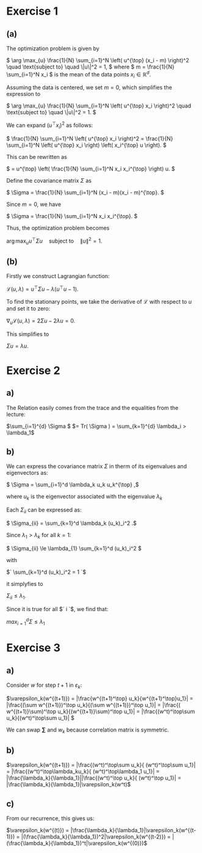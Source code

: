 # Exercise 1

## (a)

The optimization problem is given by 

$`
 \arg \max_{u} \frac{1}{N} \sum_{i=1}^N \left( u^{\top} (x_i - m) \right)^2 \quad \text{subject to} \quad \|u\|^2 = 1, 
`$
where $` m = \frac{1}{N} \sum_{i=1}^N x_i `$ is the mean of the data points $` x_i \in \mathbb{R}^d `$.

Assuming the data is centered, we set $` m = 0 `$, which simplifies the expression to

$`
\arg \max_{u} \frac{1}{N} \sum_{i=1}^N \left( u^{\top} x_i \right)^2 \quad \text{subject to} \quad \|u\|^2 = 1.
`$

We can expand $` \left( u^{\top} x_i \right)^2 `$ as follows:

$`
\frac{1}{N} \sum_{i=1}^N \left( u^{\top} x_i \right)^2 = \frac{1}{N} \sum_{i=1}^N \left( u^{\top} x_i \right) \left( x_i^{\top} u \right).
`$

This can be rewritten as

$`
= u^{\top} \left( \frac{1}{N} \sum_{i=1}^N x_i x_i^{\top} \right) u.
`$

Define the covariance matrix $` \Sigma `$ as

$`
\Sigma = \frac{1}{N} \sum_{i=1}^N (x_i - m)(x_i - m)^{\top}.
`$

Since $` m = 0 `$, we have

$`
\Sigma = \frac{1}{N} \sum_{i=1}^N x_i x_i^{\top}.
`$

Thus, the optimization problem becomes

$`
\arg \max_{u} u^{\top} \Sigma u \quad \text{subject to} \quad \|u\|^2 = 1.
`$

## (b)

Firstly we construct Lagrangian function:

$`
\mathcal{L}(u, \lambda) = u^{\top} \Sigma u - \lambda \left( u^{\top} u - 1 \right).
`$

To find the stationary points, we take the derivative of $` \mathcal{L} `$ with respect to $` u `$ and set it to zero:

$`
\nabla_u \mathcal{L}(u, \lambda) = 2 \Sigma u - 2 \lambda u = 0.
`$

This simplifies to

$`
\Sigma u = \lambda u.
`$

# Exercise 2

## a)

The Relation easily comes from the trace and the equalities from the lecture:

$`\sum_{i=1}^{d} \Sigma `$
$`= Tr( \Sigma ) = \sum_{k=1}^{d} \lambda_i > \lambda_1`$

## b) 

We can express the covariance matrix $` \Sigma `$ in therm of its eigenvalues and eigenvectors as:

$` \Sigma = \sum_{i=1}^d \lambda_k u_k u_k^{\top} ,`$

where $` u_k `$ is the eigenvector associated with the eigenvalue $` \lambda_k `$

Each $` \Sigma_{ii} `$ can be expressed as:

$` \Sigma_{ii} = \sum_{k=1}^d \lambda_k (u_k)_i^2 .`$

Since $` \lambda_{1} > \lambda_k `$ for all $` k = 1 `$:

$` \Sigma_{ii} \le \lambda_{1} \sum_{k=1}^d (u_k)_i^2 `$

with

$´ \sum_{k=1}^d (u_k)_i^2 = 1 `$ 

it simplyfies to

$` \Sigma_{ii} \le \lambda_{1} .`$

Since it is true for all $´ i `$, we find that:

$` max_{i=1}^d \Sigma \le \lambda_{1}`$ 

# Exercise 3

## a) 

Consider $w$ for step $t+1$ in $\varepsilon_k$: 

$\varepsilon_k(w^{(t+1)}) = |\frac{w^{(t+1)^\top} u_k}{w^{(t+1)^\top}u_1}| = |\frac{(\sum w^{(t+1)})^\top u_k}{(\sum w^{(t+1)})^\top u_1}| = |\frac{( w^{(t+1)}\sum)^\top u_k}{(w^{(t+1)}\sum)^\top u_1}| = |\frac{(w^t)^\top\sum u_k}{(w^t)^\top\sum u_1}| $

We can swap **∑** and $w_k$ because correlation matrix is symmetric.

## b)

$\varepsilon_k(w^{(t+1)}) = |\frac{(w^t)^\top\sum u_k}{ (w^t)^\top\sum u_1}| = |\frac{(w^t)^\top\lambda_ku_k}{ (w^t)^\top\lambda_1 u_1}| = |\frac{\lambda_k}{\lambda_1}||\frac{(w^t)^\top u_k}{ (w^t)^\top u_1}| =  |\frac{\lambda_k}{\lambda_1}|\varepsilon_k(w^t)$
 
## c)

From our recurrence, this gives us: 

$\varepsilon_k(w^{(t)}) = |\frac{\lambda_k}{\lambda_1}|\varepsilon_k(w^{(t-1)}) = |(\frac{\lambda_k}{\lambda_1})^2|\varepsilon_k(w^{(t-2)}) = |(\frac{\lambda_k}{\lambda_1})^t|\varepsilon_k(w^{(0)})$
